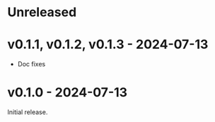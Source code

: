 # Unreleased

# v0.1.1, v0.1.2, v0.1.3 - 2024-07-13

- Doc fixes

# v0.1.0 - 2024-07-13

Initial release.
